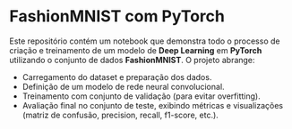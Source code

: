 # FashionMNIST com PyTorch

Este repositório contém um notebook que demonstra todo o processo de criação e treinamento de um modelo de **Deep Learning** em **PyTorch** utilizando o conjunto de dados **FashionMNIST**. O projeto abrange:

- Carregamento do dataset e preparação dos dados.
- Definição de um modelo de rede neural convolucional.
- Treinamento com conjunto de validação (para evitar overfitting).
- Avaliação final no conjunto de teste, exibindo métricas e visualizações (matriz de confusão, precision, recall, f1-score, etc.).
